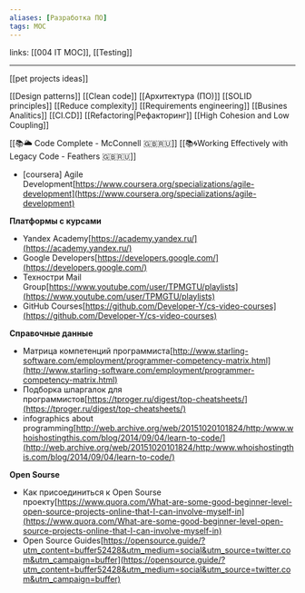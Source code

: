 ```yaml
---
aliases: [Разработка ПО]
tags: MOC
---
```

links:  [[004 IT MOC]], [[Testing]]

---

[[pet projects ideas]]

[[Design patterns]]
[[Clean code]]
[[Архитектура (ПО)]]
[[SOLID principles]]
[[Reduce complexity]]
[[Requirements engineering]]
[[Busines Analitics]]
[[CI.CD]]
[[Refactoring|Рефакторинг]]
[[High Cohesion and Low Coupling]]

[[📚🌥️ Code Complete - McConnell 🇬🇧🇷🇺]]
[[📚🌀Working Effectively with Legacy Code - Feathers 🇬🇧🇷🇺]]

- [coursera] Agile Development[https://www.coursera.org/specializations/agile-development](https://www.coursera.org/specializations/agile-development)

**Платформы с курсами**

- Yandex Academy[https://academy.yandex.ru/](https://academy.yandex.ru/)
- Google Developers[https://developers.google.com/](https://developers.google.com/)
- Техностри Mail Group[https://www.youtube.com/user/TPMGTU/playlists](https://www.youtube.com/user/TPMGTU/playlists)
- GitHub Courses[https://github.com/Developer-Y/cs-video-courses](https://github.com/Developer-Y/cs-video-courses)

**Cправочные данные**

- Матрица компетенций программиста[http://www.starling-software.com/employment/programmer-competency-matrix.html](http://www.starling-software.com/employment/programmer-competency-matrix.html)
- Подборка шпаргалок для программистов[https://tproger.ru/digest/top-cheatsheets/](https://tproger.ru/digest/top-cheatsheets/)
- infographics about programming[http://web.archive.org/web/20151020101824/http:/www.whoishostingthis.com/blog/2014/09/04/learn-to-code/](http://web.archive.org/web/20151020101824/http:/www.whoishostingthis.com/blog/2014/09/04/learn-to-code/)

**Open Sourse**

- Как присоединиться к Open Sourse проекту[https://www.quora.com/What-are-some-good-beginner-level-open-source-projects-online-that-I-can-involve-myself-in](https://www.quora.com/What-are-some-good-beginner-level-open-source-projects-online-that-I-can-involve-myself-in)
- Open Source Guides[https://opensource.guide/?utm_content=buffer52428&utm_medium=social&utm_source=twitter.com&utm_campaign=buffer](https://opensource.guide/?utm_content=buffer52428&utm_medium=social&utm_source=twitter.com&utm_campaign=buffer)